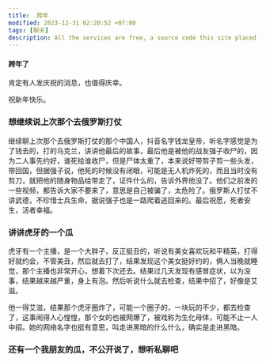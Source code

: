 ```yaml
---
title:  跨年
modified: 2023-12-31 02:20:52 +07:00
tags: [聊天]
description: All the services are free, a source code this site placed on github repository and intergration with netlify service, another service that you can use is github page for hosting your own static site.
---
```


####  跨年了

肯定有人发庆祝的消息，也值得庆幸。

祝新年快乐。

### 想继续说上次那个去俄罗斯打仗

继续聊上次那个去俄罗斯打仗的那个中国人，抖音名字钱龙皇帝，听名字感觉是为了钱去的，打的乌克兰，讲讲他最后的故事，最后他是被他的战友强子收尸的，因为二人事先约好，谁死给谁收尸，但是尸体太重了，本来说好带剪子剪一些头发，带回国，但据强子说，他死的时候没有闭眼，可能是无人机炸死的，而且当时没有剪刀，就把他的随身物品给带走了，证件什么的，告诉外界他没了。他们之前发的一些视频，都告诉大家不要来了，意思是自己被骗了，太危险了。俄罗斯人打仗不讲武德，不珍惜士兵生命，据说强子也是一路爬着逃回来的。最后祝愿，死者安生，活者幸福。

### 讲讲虎牙的一个瓜

虎牙有一个主播，是一个大胖子，反正挺丑的，听说有美女喜欢玩和平精英，打得好就约会，不管美丑，然后就去打了，结果发现这个美女挺好约的，俩人当晚就睡觉，那个主播也非常开心，想着下次还去。结果过几天发现有感冒症状，以为没事，结果越来越严重，身上有泡。然后听说什么就去检查，结果中招了，好像是艾滋。

他一得艾滋，结果那个虎牙圈炸了，可能一个圈子的，一块玩的不少，都去检查了，这事闹得人心惶惶，那个女的也被网爆了，被戏称为生化母体，可能不止一人中招。她的网络名字也挺有意思，叫走进黑暗的什么什么，确实是走进黑暗。

### 还有一个我朋友的瓜，不公开说了，想听私聊吧











